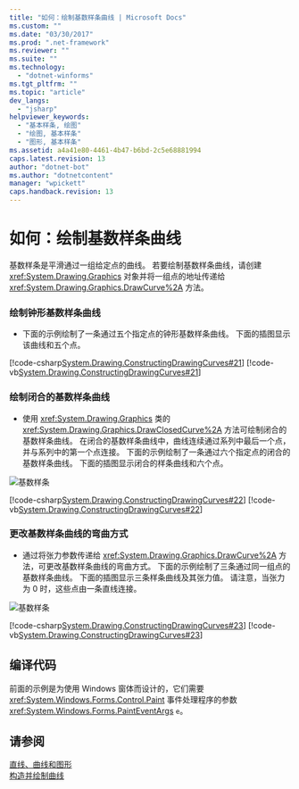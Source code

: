 ```yaml
---
title: "如何：绘制基数样条曲线 | Microsoft Docs"
ms.custom: ""
ms.date: "03/30/2017"
ms.prod: ".net-framework"
ms.reviewer: ""
ms.suite: ""
ms.technology: 
  - "dotnet-winforms"
ms.tgt_pltfrm: ""
ms.topic: "article"
dev_langs: 
  - "jsharp"
helpviewer_keywords: 
  - "基本样条, 绘图"
  - "绘图, 基本样条"
  - "图形, 基本样条"
ms.assetid: a4a41e80-4461-4b47-b6bd-2c5e68881994
caps.latest.revision: 13
author: "dotnet-bot"
ms.author: "dotnetcontent"
manager: "wpickett"
caps.handback.revision: 13
---
```

# 如何：绘制基数样条曲线
基数样条是平滑通过一组给定点的曲线。  若要绘制基数样条曲线，请创建 <xref:System.Drawing.Graphics> 对象并将一组点的地址传递给 <xref:System.Drawing.Graphics.DrawCurve%2A> 方法。  
  
### 绘制钟形基数样条曲线  
  
-   下面的示例绘制了一条通过五个指定点的钟形基数样条曲线。  下面的插图显示该曲线和五个点。  
  
 [!code-csharp[System.Drawing.ConstructingDrawingCurves#21](../../../../samples/snippets/csharp/VS_Snippets_Winforms/System.Drawing.ConstructingDrawingCurves/CS/Class1.cs#21)]
 [!code-vb[System.Drawing.ConstructingDrawingCurves#21](../../../../samples/snippets/visualbasic/VS_Snippets_Winforms/System.Drawing.ConstructingDrawingCurves/VB/Class1.vb#21)]  
  
### 绘制闭合的基数样条曲线  
  
-   使用 <xref:System.Drawing.Graphics> 类的 <xref:System.Drawing.Graphics.DrawClosedCurve%2A> 方法可绘制闭合的基数样条曲线。  在闭合的基数样条曲线中，曲线连续通过系列中最后一个点，并与系列中的第一个点连接。  下面的示例绘制了一条通过六个指定点的闭合的基数样条曲线。  下面的插图显示闭合的样条曲线和六个点。  
  
 ![基数样条](../../../../docs/framework/winforms/advanced/media/cardinalspline1a.png "CardinalSpline1A")  
  
 [!code-csharp[System.Drawing.ConstructingDrawingCurves#22](../../../../samples/snippets/csharp/VS_Snippets_Winforms/System.Drawing.ConstructingDrawingCurves/CS/Class1.cs#22)]
 [!code-vb[System.Drawing.ConstructingDrawingCurves#22](../../../../samples/snippets/visualbasic/VS_Snippets_Winforms/System.Drawing.ConstructingDrawingCurves/VB/Class1.vb#22)]  
  
### 更改基数样条曲线的弯曲方式  
  
-   通过将张力参数传递给 <xref:System.Drawing.Graphics.DrawCurve%2A> 方法，可更改基数样条曲线的弯曲方式。  下面的示例绘制了三条通过同一组点的基数样条曲线。  下面的插图显示三条样条曲线及其张力值。  请注意，当张力为 0 时，这些点由一条直线连接。  
  
 ![基数样条](../../../../docs/framework/winforms/advanced/media/cardinalspline2.png "CardinalSpline2")  
  
 [!code-csharp[System.Drawing.ConstructingDrawingCurves#23](../../../../samples/snippets/csharp/VS_Snippets_Winforms/System.Drawing.ConstructingDrawingCurves/CS/Class1.cs#23)]
 [!code-vb[System.Drawing.ConstructingDrawingCurves#23](../../../../samples/snippets/visualbasic/VS_Snippets_Winforms/System.Drawing.ConstructingDrawingCurves/VB/Class1.vb#23)]  
  
## 编译代码  
 前面的示例是为使用 Windows 窗体而设计的，它们需要 <xref:System.Windows.Forms.Control.Paint> 事件处理程序的参数 <xref:System.Windows.Forms.PaintEventArgs> `e`。  
  
## 请参阅  
 [直线、曲线和图形](../../../../docs/framework/winforms/advanced/lines-curves-and-shapes.md)   
 [构造并绘制曲线](../../../../docs/framework/winforms/advanced/constructing-and-drawing-curves.md)
